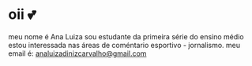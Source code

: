 # oii 💕
meu nome é Ana Luiza
sou estudante da primeira série do ensino médio
estou interessada nas áreas de coméntario esportivo - jornalismo.
meu email é: analuizadinizcarvalho@gmail.com
